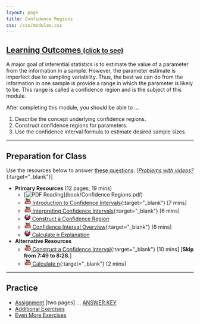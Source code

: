 ```yaml
---
layout: page
title: Confidence Regions
css: /css/modules.css
---
```


<div class="panel-group-ILOs">
  <div class="panel panel-default">
    <div class="panel-heading">
      <h2 class="panel-title">
        <a data-toggle="collapse" href="#ILOs">Learning Outcomes <small>(click to see)</small></a>
      </h2>
    </div>
    <div id="ILOs" class="panel-collapse collapse">
      <div class="panel-body">
A major goal of inferential statistics is to estimate the value of a parameter from the information in a sample.  However, the parameter estimate is imperfect due to sampling variability.  Thus, the best we can do from the information in one sample is provide a range in which the parameter is likely to be.  This range is called a confidence region and is the subject of this module.

<p>After completing this module, you should be able to ...</p>

<ol>
  <li>Describe the concept underlying confidence regions.</li>
  <li>Construct confidence regions for parameters.</li>
  <li>Use the confidence interval formula to estimate desired sample sizes.</li>
</ol>
      </div>
    </div>
  </div>
</div>

----

## Preparation for Class
Use the resources below to answer [these questions](Prep/ConfRegions). [[*Problems with videos?*](../resources/FAQ/FAQs/videos){:target="_blank"}]

* **Primary Resources** (12 pages, 19 mins)
  * [![PDF](../img/pdf.png) Reading](book/Confidence Regions.pdf)
  * [![YouTube](../img/youtube.png) Introduction to Confidence Intervals](https://www.youtube.com/watch?v=27iSnzss2wM){:target="_blank"} [7 mins]
  * [![YouTube](../img/youtube.png) Interpreting Confidence Intervals](https://www.youtube.com/watch?v=JYP6gc--sGQ){:target="_blank"} [6 mins]
  * [![Web](../img/web.png) Construct a Confidence Region](Explanations/Calc_CI_Z)
  * [![YouTube](../img/youtube.png) Confidence Interval Overview](https://www.youtube.com/watch?v=FUaXoKdCre4){:target="_blank"} [6 mins]
  * [![Web](../img/web.png) Calculate n Explanation](Explanations/Calc_n)
* **Alternative Resources**
    * [![YouTube Link](../img/youtube.png) Construct a Confidence Interval](https://www.youtube.com/watch?v=KG921rfbTDw){:target="_blank"} [10 mins] [**Skip from 7:49 to 8:28.**]
    * [![YouTube Link](../img/youtube.png) Calculate n](https://www.youtube.com/watch?v=4-5pFrqJz9w){:target="_blank"} [2 mins]

----

## Practice

* [Assignment](CE/ConfRegions_CE1) [two pages] ... [ANSWER KEY](CE/KEY_ConfRegions_CE)
* [Additional Exercises](CE/ConfRegions_CE3)
* [Even More Exercises](CE/ConfRegions_CE4)

<!---
&nbsp;

----

## Archived Materials

* [Old Lecture Slides](PPT/ConfRegions_PPT_old.pptx)

--->
